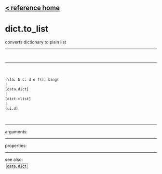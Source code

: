 [< reference home](index.html)
---

# dict.to_list


converts dictionary to plain list

---

<br>


---


```


[\[a: b c: d e f\], bang(
|
[data.dict]
|
[dict->list]
|
[ui.d]

            
```

---
arguments:


---
properties:


---
see also:<br>
[![data.dict](img/object_data.dict.png)](data.dict.html)
